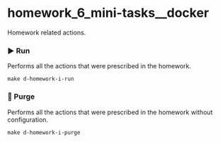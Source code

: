 # homework_6_mini-tasks__docker

Homework related actions.

### ▶️ Run
Performs all the actions that were prescribed in the homework.
```
make d-homework-i-run
```

### 🚮 Purge
Performs all the actions that were prescribed in the homework without configuration.

```
make d-homework-i-purge
```